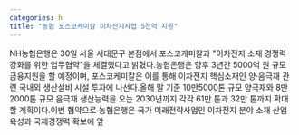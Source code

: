 ```yaml
---
categories: h
title: "농협 포스코케미칼 이차전지사업 5천억 지원"
---
```

NH농협은행은 30일 서울 서대문구 본점에서 포스코케미칼과 "이차전지 소재 경쟁력 강화를 위한 업무협약"을 체결했다고 밝혔다.농협은행은 향후 3년간 5000억 원 규모 금융지원을 할 예정이며, 포스코케미칼은 이를 통해 이차전지 핵심소재인 양·음극재 관련 국내외 생산설비 시설 투자에 나선다.올해 말 기준 10만5000톤 규모 양극재와 8만2000톤 규모 음극재 생산능력을 오는 2030년까지 각각 61만 톤과 32만 톤까지 확대할 계획이다.이번 협약으로 농협은행은 국가 미래전략사업인 이차전지 분야 소재 산업 육성과 국제경쟁력 확보에 앞